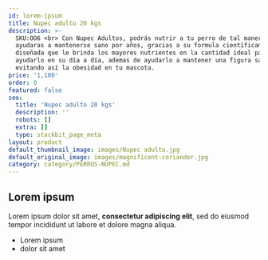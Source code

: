 ```yaml
---
id: lorem-ipsum
title: Nupec adulto 20 kgs
description: >-
  SKU:OO6 <br> Con Nupec Adultos, podrás nutrir a tu perro de tal manera que lo
  ayudaras a mantenerse sano por años, gracias a su formula científicamente
  diseñada que le brinda los mayores nutrientes en la cantidad ideal para
  ayudarlo en su día a día, ademas de ayudarlo a mantener una figura sana,
  evitando así la obesidad en tu mascota.
price: '1,100'
order: 0
featured: false
seo:
  title: 'Nupec adulto 20 kgs'
  description: ''
  robots: []
  extra: []
  type: stackbit_page_meta
layout: product
default_thumbnail_image: images/Nupec adulto.jpg
default_original_image: images/magnificent-coriander.jpg
category: category/PERROS-NUPEC.md
---
```

## Lorem ipsum

Lorem ipsum dolor sit amet, **consectetur adipiscing elit**, sed do eiusmod tempor incididunt ut labore et dolore magna aliqua.

- Lorem ipsum
- dolor sit amet